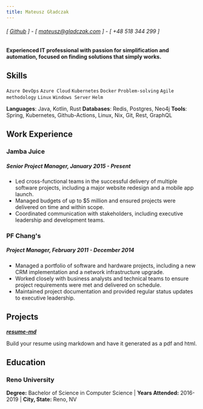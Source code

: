 ```yaml
---
title: Mateusz Gładczak
---
```

###### [ [Github](https://www.github.com/mgladczak) ] - [ mateusz@gladczak.com ] - [ +48 518 344 299 ]
#### Experienced IT professional with passion for simplification and automation, focused on finding solutions that simply works.

## Skills
```Azure DevOps```
```Azure Cloud```
```Kubernetes```
```Docker```
```Problem-solving```
```Agile methodology```
```Linux```
```Windows Server```
```Helm```

**Languages**: Java, Kotlin, Rust
**Databases**: Redis, Postgres, Neo4j
**Tools**: Spring, Kubernetes, Github-Actions, Linux, Nix, Git, Rest, GraphQL

## Work Experience
### Jamba Juice
##### Senior Project Manager, January 2015 - Present
- Led cross-functional teams in the successful delivery of multiple software projects, including a major website redesign and a mobile app launch.
- Managed budgets of up to $5 million and ensured projects were delivered on time and within scope.
- Coordinated communication with stakeholders, including executive leadership and development teams.

### PF Chang's
##### Project Manager, February 2011 - December 2014
- Managed a portfolio of software and hardware projects, including a new CRM implementation and a network infrastructure upgrade.
- Worked closely with business analysts and technical teams to ensure project requirements were met and delivered on schedule.
- Maintained project documentation and provided regular status updates to executive leadership.


## Projects
**[*resume-md*](http://www.github.com/siph/resume-md)**

Build your resume using markdown and have it generated as a pdf and html.

## Education

### Reno University
**Degree:** Bachelor of Science in Computer Science | **Years Attended:** 2016-2019 | **City, State:** Reno, NV
